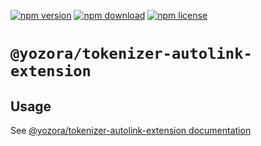 [![npm version](https://img.shields.io/npm/v/@yozora/tokenizer-autolink-extension.svg)](https://www.npmjs.com/package/@yozora/tokenizer-autolink-extension)
[![npm download](https://img.shields.io/npm/dm/@yozora/tokenizer-autolink-extension.svg)](https://www.npmjs.com/package/@yozora/tokenizer-autolink-extension)
[![npm license](https://img.shields.io/npm/l/@yozora/tokenizer-autolink-extension.svg)](https://www.npmjs.com/package/@yozora/tokenizer-autolink-extension)


# `@yozora/tokenizer-autolink-extension`


## Usage

  See [@yozora/tokenizer-autolink-extension documentation](https://yozora.guanghechen.com/docs/package/tokenizer-autolink-extension)

